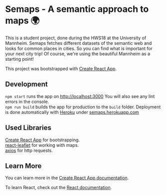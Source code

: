 # Semaps - A semantic approach to maps 🌍

This is a student project, done during the HWS18 at the University of
Mannheim. Semaps fetches different datasets of the semantic web and
looks for common places in cities. So you can find what is important
for your next city trip! Of course, we're using the beautiful Mannheim
as a starting point!

This project was bootstrapped with [Create React App](https://github.com/facebook/create-react-app).

## Development

`npm start` runs the app on [http://localhost:3000](http://localhost:3000) You will also see any lint errors in the console. <br>
`npm run build` builds the app for production to the `build` folder. Deployment is done automatically with [Heroku](https://www.heroku.com/) under [semaps.herokuapp.com](http://semaps.herokuapp.com/) <br>

## Used Libraries

[Create React App](https://github.com/facebook/create-react-app) for bootstrapping. <br>
[react-leaflet](https://react-leaflet.js.org/) for working with maps. <br>
[axios](https://github.com/axios/axios) for http requests.

## Learn More

You can learn more in the [Create React App documentation](https://facebook.github.io/create-react-app/docs/getting-started).

To learn React, check out the [React documentation](https://reactjs.org/).
